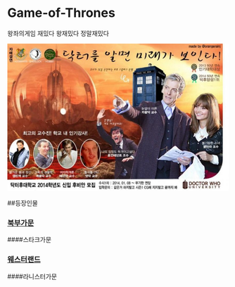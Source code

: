 # Game-of-Thrones
왕좌의게임 재밌다 왕재밌다
정말재밌다


![](https://raw.githubusercontent.com/GeekInTheClass/DoctorWho/master/Intro.jpg)



##등장인물
### <a href = "./Doctors.md/"> 북부가문 </a>
####스타크가문
### <a href = "./Companions.md/"> 웨스터랜드 </a>
####라니스터가문
